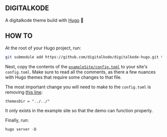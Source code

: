 ## DIGITALKODE

A digitalkode theme build with [Hugo](https://gohugo.io/) 🍜

## HOW TO 

At the root of your Hugo project, run:

```bash
git submodule add https://github.com/digitalkode/digitalkode-hugo.git themes/digitalkode-hugo
```

Next, copy the contents of the [`exampleSite/config.toml`](https://github.com/digitalkode/digitalkode-hugo/blob/master/exampleSite/config.toml) to your site's `config.toml`. Make sure to read all the comments, as there a few nuances with Hugo themes that require some changes to that file.

The most important change you will need to make to the `config.toml` is removing [this line](https://github.com/digitalkode/digitalkode-hugo/blob/master/exampleSite/config.toml#L2):

```
themesDir = "../../" 
```

It only exists in the example site so that the demo can function properly.

Finally, run:

```
hugo server -D 
```
